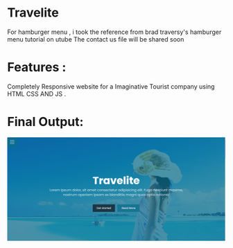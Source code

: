 # Travelite
For hamburger menu , i took the reference from brad traversy's hamburger menu tutorial on utube
The contact us file will be shared soon


# Features : 
Completely Responsive website for a Imaginative
Tourist company using HTML CSS AND JS . 

# Final Output:
![](Travelite.png)
